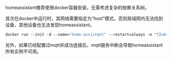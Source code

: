 homeassistant推荐使用docker容器安装，无需考虑复杂的依赖关系树。

其次在docker中运行时，其网络需要指定为“host”模式，否则局域网内无法找到设备，其他设备也无法发现homeassistant。

```dockerfile
docker run --init -d --name="home-assistant" --restart=always -e "TZ=Asia/Shanghai" -v /PATH:/config --net=host homeassistant/home-assistant:latest
```

另外，如果已经配置过mqtt并成功连接后，mqtt服务中断会导致homeassistant所有实例不可用。

